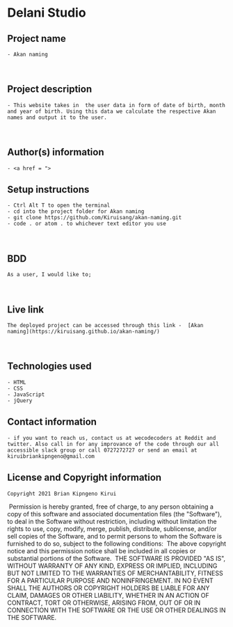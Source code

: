 #  Delani Studio
## Project name
    - Akan naming
​
## Project description
    - This website takes in  the user data in form of date of birth, month and year of birth. Using this data we calculate the respective Akan names and output it to the user.
​
## Author(s) information
    - <a href = ">
  
## Setup instructions
    - Ctrl Alt T to open the terminal
    - cd into the project folder for Akan naming
    - git clone https://github.com/Kiruisang/akan-naming.git
    - code . or atom . to whichever text editor you use
​
## BDD
    As a user, I would like to;
​
    
  
## Live link
    The deployed project can be accessed through this link -  [Akan naming](https://kiruisang.github.io/akan-naming/)
​
## Technologies used
    - HTML
    - CSS
    - JavaScript
    - jQuery
  
## Contact information
    - if you want to reach us, contact us at wecodecoders at Reddit and twitter. Also call in for any improvance of the code through our all accessible slack group or call 0727272727 or send an email at  kiruibriankipngeno@gmail.com
  
## License and Copyright information
    Copyright 2021 Brian Kipngeno Kirui
​
    Permission is hereby granted, free of charge, to any person obtaining a copy of this software and associated documentation files (the "Software"), to deal in the Software without restriction, including without limitation the rights to use, copy, modify, merge, publish, distribute, sublicense, and/or sell copies of the Software, and to permit persons to whom the Software is furnished to do so, subject to the following conditions:
​
    The above copyright notice and this permission notice shall be included in all copies or substantial portions of the Software.
​
    THE SOFTWARE IS PROVIDED "AS IS", WITHOUT WARRANTY OF ANY KIND, EXPRESS OR IMPLIED, INCLUDING BUT NOT LIMITED TO THE WARRANTIES OF MERCHANTABILITY, FITNESS FOR A PARTICULAR PURPOSE AND NONINFRINGEMENT. IN NO EVENT SHALL THE AUTHORS OR COPYRIGHT HOLDERS BE LIABLE FOR ANY CLAIM, DAMAGES OR OTHER LIABILITY, WHETHER IN AN ACTION OF CONTRACT, TORT OR OTHERWISE, ARISING FROM, OUT OF OR IN CONNECTION WITH THE SOFTWARE OR THE USE OR OTHER DEALINGS IN THE SOFTWARE.
